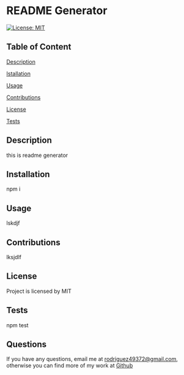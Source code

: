 # README Generator
  [![License: MIT](https://img.shields.io/badge/License-MIT-yellow.svg)](https://opensource.org/licenses/MIT)
  ## Table of Content
  [Description](#Description)

  [Istallation](#Istallation)
  
  [Usage](#Usage)
  
  [Contributions](#Contributions)
  
  [License](#License)
  
  
  [Tests](#Tests)

  ## Description
  this is readme generator
  ## Installation
  npm i
  ## Usage
  lskdjf
  ## Contributions
  lksjdlf
  ## License
  Project is licensed by MIT
  ## Tests
  npm test
  ## Questions
  If you have any questions, email me at rodriguez49372@gmail.com, otherwise you can find more of my work at [Github](https://github.com/teresarod11)
